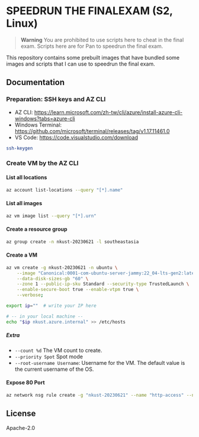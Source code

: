 # SPEEDRUN THE FINALEXAM (S2, Linux)

> **Warning**
> You are prohibited to use scripts here to cheat in the final exam.
> Scripts here are for Pan to speedrun the final exam.

This repository contains some prebuilt images that have bundled
some images and scripts that I can use to speedrun the final exam.

## Documentation

### Preparation: SSH keys and AZ CLI

- AZ CLI: <https://learn.microsoft.com/zh-tw/cli/azure/install-azure-cli-windows?tabs=azure-cli>
- Windows Terminal: <https://github.com/microsoft/terminal/releases/tag/v1.17.11461.0>
- VS Code: <https://code.visualstudio.com/download>

```bash
ssh-keygen
```

### Create VM by the AZ CLI

#### List all locations

```bash
az account list-locations --query "[*].name"
```

#### List all images

```bash
az vm image list --query "[*].urn"
```

#### Create a resource group

```bash
az group create -n nkust-20230621 -l southeastasia
```

#### Create a VM

```bash
az vm create -g nkust-20230621 -n ubuntu \
    --image "Canonical:0001-com-ubuntu-server-jammy:22_04-lts-gen2:latest" \
    --data-disk-sizes-gb "60" \
    --zone 1 --public-ip-sku Standard --security-type TrustedLaunch \
    --enable-secure-boot true --enable-vtpm true \
    --verbose;

export ip=""  # write your IP here

# -- in your local machine --
echo "$ip nkust.azure.internal" >> /etc/hosts
```

##### Extra

- `--count %d` The VM count to create.
- `--priority Spot` Spot mode
- `--root-username Username`: Username for the VM. The default value is the current username of the OS.

#### Expose 80 Port

```bash
az network nsg rule create -g "nkust-20230621" --name "http-access" --nsg-name "ubuntuNSG" --destination-port-ranges "80" --priority 256;
```

## License

Apache-2.0
